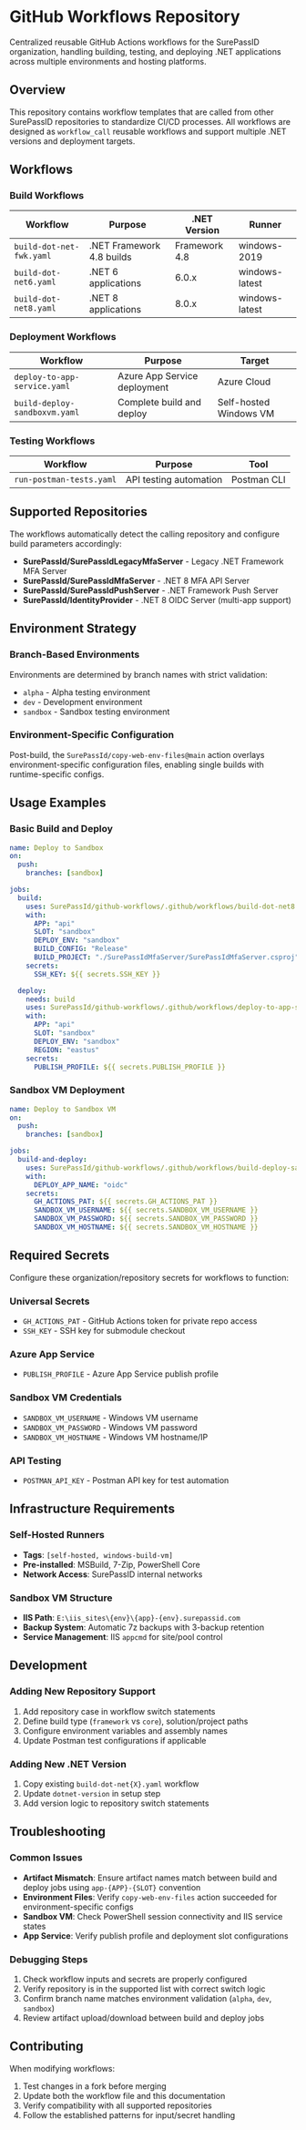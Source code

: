 # GitHub Workflows Repository

Centralized reusable GitHub Actions workflows for the SurePassID organization, handling building, testing, and deploying .NET applications across multiple environments and hosting platforms.

## Overview

This repository contains workflow templates that are called from other SurePassID repositories to standardize CI/CD processes. All workflows are designed as `workflow_call` reusable workflows and support multiple .NET versions and deployment targets.

## Workflows

### Build Workflows

| Workflow                 | Purpose                   | .NET Version  | Runner         |
| ------------------------ | ------------------------- | ------------- | -------------- |
| `build-dot-net-fwk.yaml` | .NET Framework 4.8 builds | Framework 4.8 | windows-2019   |
| `build-dot-net6.yaml`    | .NET 6 applications       | 6.0.x         | windows-latest |
| `build-dot-net8.yaml`    | .NET 8 applications       | 8.0.x         | windows-latest |

### Deployment Workflows

| Workflow                      | Purpose                      | Target                 |
| ----------------------------- | ---------------------------- | ---------------------- |
| `deploy-to-app-service.yaml`  | Azure App Service deployment | Azure Cloud            |
| `build-deploy-sandboxvm.yaml` | Complete build and deploy    | Self-hosted Windows VM |

### Testing Workflows

| Workflow                 | Purpose                | Tool        |
| ------------------------ | ---------------------- | ----------- |
| `run-postman-tests.yaml` | API testing automation | Postman CLI |

## Supported Repositories

The workflows automatically detect the calling repository and configure build parameters accordingly:

- **SurePassId/SurePassIdLegacyMfaServer** - Legacy .NET Framework MFA Server
- **SurePassId/SurePassIdMfaServer** - .NET 8 MFA API Server
- **SurePassId/SurePassIdPushServer** - .NET Framework Push Server
- **SurePassId/IdentityProvider** - .NET 8 OIDC Server (multi-app support)

## Environment Strategy

### Branch-Based Environments

Environments are determined by branch names with strict validation:

- `alpha` - Alpha testing environment
- `dev` - Development environment
- `sandbox` - Sandbox testing environment

### Environment-Specific Configuration

Post-build, the `SurePassId/copy-web-env-files@main` action overlays environment-specific configuration files, enabling single builds with runtime-specific configs.

## Usage Examples

### Basic Build and Deploy

```yaml
name: Deploy to Sandbox
on:
  push:
    branches: [sandbox]

jobs:
  build:
    uses: SurePassId/github-workflows/.github/workflows/build-dot-net8.yaml@main
    with:
      APP: "api"
      SLOT: "sandbox"
      DEPLOY_ENV: "sandbox"
      BUILD_CONFIG: "Release"
      BUILD_PROJECT: "./SurePassIdMfaServer/SurePassIdMfaServer.csproj"
    secrets:
      SSH_KEY: ${{ secrets.SSH_KEY }}

  deploy:
    needs: build
    uses: SurePassId/github-workflows/.github/workflows/deploy-to-app-service.yaml@main
    with:
      APP: "api"
      SLOT: "sandbox"
      DEPLOY_ENV: "sandbox"
      REGION: "eastus"
    secrets:
      PUBLISH_PROFILE: ${{ secrets.PUBLISH_PROFILE }}
```

### Sandbox VM Deployment

```yaml
name: Deploy to Sandbox VM
on:
  push:
    branches: [sandbox]

jobs:
  build-and-deploy:
    uses: SurePassId/github-workflows/.github/workflows/build-deploy-sandboxvm.yaml@main
    with:
      DEPLOY_APP_NAME: "oidc"
    secrets:
      GH_ACTIONS_PAT: ${{ secrets.GH_ACTIONS_PAT }}
      SANDBOX_VM_USERNAME: ${{ secrets.SANDBOX_VM_USERNAME }}
      SANDBOX_VM_PASSWORD: ${{ secrets.SANDBOX_VM_PASSWORD }}
      SANDBOX_VM_HOSTNAME: ${{ secrets.SANDBOX_VM_HOSTNAME }}
```

## Required Secrets

Configure these organization/repository secrets for workflows to function:

### Universal Secrets

- `GH_ACTIONS_PAT` - GitHub Actions token for private repo access
- `SSH_KEY` - SSH key for submodule checkout

### Azure App Service

- `PUBLISH_PROFILE` - Azure App Service publish profile

### Sandbox VM Credentials

- `SANDBOX_VM_USERNAME` - Windows VM username
- `SANDBOX_VM_PASSWORD` - Windows VM password
- `SANDBOX_VM_HOSTNAME` - Windows VM hostname/IP

### API Testing

- `POSTMAN_API_KEY` - Postman API key for test automation

## Infrastructure Requirements

### Self-Hosted Runners

- **Tags**: `[self-hosted, windows-build-vm]`
- **Pre-installed**: MSBuild, 7-Zip, PowerShell Core
- **Network Access**: SurePassID internal networks

### Sandbox VM Structure

- **IIS Path**: `E:\iis_sites\{env}\{app}-{env}.surepassid.com`
- **Backup System**: Automatic 7z backups with 3-backup retention
- **Service Management**: IIS `appcmd` for site/pool control

## Development

### Adding New Repository Support

1. Add repository case in workflow switch statements
2. Define build type (`framework` vs `core`), solution/project paths
3. Configure environment variables and assembly names
4. Update Postman test configurations if applicable

### Adding New .NET Version

1. Copy existing `build-dot-net{X}.yaml` workflow
2. Update `dotnet-version` in setup step
3. Add version logic to repository switch statements

## Troubleshooting

### Common Issues

- **Artifact Mismatch**: Ensure artifact names match between build and deploy jobs using `app-{APP}-{SLOT}` convention
- **Environment Files**: Verify `copy-web-env-files` action succeeded for environment-specific configs
- **Sandbox VM**: Check PowerShell session connectivity and IIS service states
- **App Service**: Verify publish profile and deployment slot configurations

### Debugging Steps

1. Check workflow inputs and secrets are properly configured
2. Verify repository is in the supported list with correct switch logic
3. Confirm branch name matches environment validation (`alpha`, `dev`, `sandbox`)
4. Review artifact upload/download between build and deploy jobs

## Contributing

When modifying workflows:

1. Test changes in a fork before merging
2. Update both the workflow file and this documentation
3. Verify compatibility with all supported repositories
4. Follow the established patterns for input/secret handling
